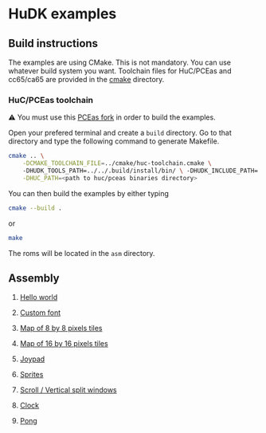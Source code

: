 # HuDK examples

## Build instructions
The examples are using CMake. This is not mandatory. You can use whatever build system you want.
Toolchain files for HuC/PCEas and cc65/ca65 are provided in the [cmake](./cmake/) directory.

### HuC/PCEas toolchain
⚠️ You must use this [PCEas fork](https://github.com/BlockoS/pceas) in order to build the examples.

Open your prefered terminal and create a `build` directory. Go to that directory and type the following command to generate Makefile. 
```bash
cmake .. \
    -DCMAKE_TOOLCHAIN_FILE=../cmake/huc-toolchain.cmake \ 
    -DHUDK_TOOLS_PATH=../../.build/install/bin/ \ -DHUDK_INCLUDE_PATH=../../include/ \
    -DHUC_PATH=<path to huc/pceas binaries directory>
```

You can then build the examples by either typing
```bash
cmake --build .
```
or
```bash
make
```
The roms will be located in the `asm` directory.

## Assembly 

1. [Hello world](asm/1_hello_world/README.md)

1. [Custom font](asm/2_custom_font/README.md)

1. [Map of 8 by 8 pixels tiles](asm/3_map_8x8/README.md)

1. [Map of 16 by 16 pixels tiles](asm/4_map_16x16/README.md)

1. [Joypad](asm/5_joypad/README.md)

1. [Sprites](asm/6_sprites/README.md)

1. [Scroll / Vertical split windows](asm/7_scroll/README.md)

1. [Clock](asm/8_clock/README.md)

1. [Pong](asm/9_pong/README.md)